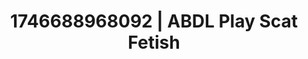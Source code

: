 ---
categories:
- Artistic control
- Intimate reveal
- AI-generated
- Punk lovers
- Dark fantasy erotica
- Neon-lit seduction
- ASMR
- Cosplay
image: /assets/images/1746688968092.jpg
layout: post
seo:
  description: Featured content with artistic Scat Fetish, ABDL Play. HD images available.
  keywords: Scat Fetish, ABDL Play
  og_image: /assets/images/1746688968092.jpg
  schema_type: VisualArtwork
tags:
- '#1746688968092'
- Scat Fetish
- ABDL Play
title: 1746688968092 | ABDL Play Scat Fetish
---